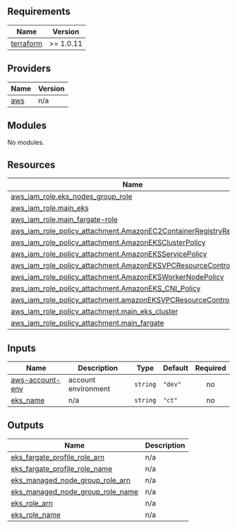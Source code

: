 ## Requirements

| Name | Version |
|------|---------|
| <a name="requirement_terraform"></a> [terraform](#requirement\_terraform) | >= 1.0.11 |

## Providers

| Name | Version |
|------|---------|
| <a name="provider_aws"></a> [aws](#provider\_aws) | n/a |

## Modules

No modules.

## Resources

| Name | Type |
|------|------|
| [aws_iam_role.eks_nodes_group_role](https://registry.terraform.io/providers/hashicorp/aws/latest/docs/resources/iam_role) | resource |
| [aws_iam_role.main_eks](https://registry.terraform.io/providers/hashicorp/aws/latest/docs/resources/iam_role) | resource |
| [aws_iam_role.main_fargate-role](https://registry.terraform.io/providers/hashicorp/aws/latest/docs/resources/iam_role) | resource |
| [aws_iam_role_policy_attachment.AmazonEC2ContainerRegistryReadOnly](https://registry.terraform.io/providers/hashicorp/aws/latest/docs/resources/iam_role_policy_attachment) | resource |
| [aws_iam_role_policy_attachment.AmazonEKSClusterPolicy](https://registry.terraform.io/providers/hashicorp/aws/latest/docs/resources/iam_role_policy_attachment) | resource |
| [aws_iam_role_policy_attachment.AmazonEKSServicePolicy](https://registry.terraform.io/providers/hashicorp/aws/latest/docs/resources/iam_role_policy_attachment) | resource |
| [aws_iam_role_policy_attachment.AmazonEKSVPCResourceController_fg](https://registry.terraform.io/providers/hashicorp/aws/latest/docs/resources/iam_role_policy_attachment) | resource |
| [aws_iam_role_policy_attachment.AmazonEKSWorkerNodePolicy](https://registry.terraform.io/providers/hashicorp/aws/latest/docs/resources/iam_role_policy_attachment) | resource |
| [aws_iam_role_policy_attachment.AmazonEKS_CNI_Policy](https://registry.terraform.io/providers/hashicorp/aws/latest/docs/resources/iam_role_policy_attachment) | resource |
| [aws_iam_role_policy_attachment.amazonEKSVPCResourceController1](https://registry.terraform.io/providers/hashicorp/aws/latest/docs/resources/iam_role_policy_attachment) | resource |
| [aws_iam_role_policy_attachment.main_eks_cluster](https://registry.terraform.io/providers/hashicorp/aws/latest/docs/resources/iam_role_policy_attachment) | resource |
| [aws_iam_role_policy_attachment.main_fargate](https://registry.terraform.io/providers/hashicorp/aws/latest/docs/resources/iam_role_policy_attachment) | resource |

## Inputs

| Name | Description | Type | Default | Required |
|------|-------------|------|---------|:--------:|
| <a name="input_aws-account-env"></a> [aws-account-env](#input\_aws-account-env) | account environment | `string` | `"dev"` | no |
| <a name="input_eks_name"></a> [eks\_name](#input\_eks\_name) | n/a | `string` | `"ct"` | no |

## Outputs

| Name | Description |
|------|-------------|
| <a name="output_eks_fargate_profile_role_arn"></a> [eks\_fargate\_profile\_role\_arn](#output\_eks\_fargate\_profile\_role\_arn) | n/a |
| <a name="output_eks_fargate_profile_role_name"></a> [eks\_fargate\_profile\_role\_name](#output\_eks\_fargate\_profile\_role\_name) | n/a |
| <a name="output_eks_managed_node_group_role_arn"></a> [eks\_managed\_node\_group\_role\_arn](#output\_eks\_managed\_node\_group\_role\_arn) | n/a |
| <a name="output_eks_managed_node_group_role_name"></a> [eks\_managed\_node\_group\_role\_name](#output\_eks\_managed\_node\_group\_role\_name) | n/a |
| <a name="output_eks_role_arn"></a> [eks\_role\_arn](#output\_eks\_role\_arn) | n/a |
| <a name="output_eks_role_name"></a> [eks\_role\_name](#output\_eks\_role\_name) | n/a |
